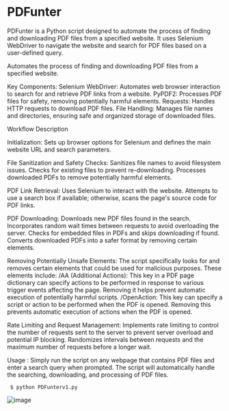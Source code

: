 # PDFunter
PDFunter is a Python script designed to automate the process of finding and downloading PDF files from a specified website. It uses Selenium WebDriver to navigate the website and search for PDF files based on a user-defined query.

Automates the process of finding and downloading PDF files from a specified website.

Key Components:
Selenium WebDriver: Automates web browser interaction to search for and retrieve PDF links from a website.
PyPDF2: Processes PDF files for safety, removing potentially harmful elements.
Requests: Handles HTTP requests to download PDF files.
File Handling: Manages file names and directories, ensuring safe and organized storage of downloaded files.

Workflow Description

Initialization: 
    Sets up browser options for Selenium and defines the main website URL and search parameters.

File Sanitization and Safety Checks:
        Sanitizes file names to avoid filesystem issues.
        Checks for existing files to prevent re-downloading.
        Processes downloaded PDFs to remove potentially harmful elements.

PDF Link Retrieval:
        Uses Selenium to interact with the website.
        Attempts to use a search box if available; otherwise, scans the page's source code for PDF links.

PDF Downloading:
        Downloads new PDF files found in the search.
        Incorporates random wait times between requests to avoid overloading the server.
        Checks for embedded files in PDFs and skips downloading if found.
        Converts downloaded PDFs into a safer format by removing certain elements.

Removing Potentially Unsafe Elements:
        The script specifically looks for and removes certain elements that could be used for malicious purposes. These elements include:
        /AA (Additional Actions): This key in a PDF page dictionary can specify actions to be performed in response to various trigger events affecting the page. Removing it helps prevent                automatic execution of potentially harmful scripts.
        /OpenAction: This key can specify a script or action to be performed when the PDF is opened. Removing this prevents automatic execution of actions when the PDF is opened.

Rate Limiting and Request Management:
        Implements rate limiting to control the number of requests sent to the server to prevent server overload and potential IP blocking.
        Randomizes intervals between requests and the maximum number of requests before a longer wait.

Usage :
    Simply run the script on any webpage that contains PDF files and enter a search query when prompted.
    The script will automatically handle the searching, downloading, and processing of PDF files.

     $ python PDFunterv1.py
    

![image](https://github.com/wyzed/PDFunter/assets/1706569/0e4d43c7-e9b7-4fd4-aecf-9dd071194e41)



    
